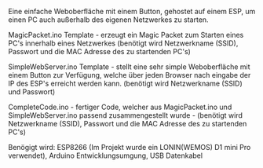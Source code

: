 Eine einfache Weboberfläche mit einem Button, gehostet auf einem ESP, um einen PC auch außerhalb des eigenen Netzwerkes zu starten.

MagicPacket.ino Template - erzeugt ein Magic Packet zum Starten eines PC's innerhalb eines Netzwerkes (benötigt wird Netzwerkname (SSID), Passwort und die MAC Adresse des zu startenden PC's)

SimpleWebServer.ino Template - stellt eine sehr simple Weboberfläche mit einem Button zur Verfügung, welche über jeden Browser nach eingabe der IP des ESP's erreicht werden kann. (benötigt wird Netzwerkname (SSID) und Passwort)

CompleteCode.ino - fertiger Code, welcher aus MagicPacket.ino und SimpleWebServer.ino passend zusammengestellt wurde - (benötigt wird Netzwerkname (SSID), Passwort und die MAC Adresse des zu startenden PC's)

Benögigt wird:
ESP8266 (Im Projekt wurde ein LONIN(WEMOS) D1 mini Pro verwendet),
Arduino Entwicklungsumgung,
USB Datenkabel
